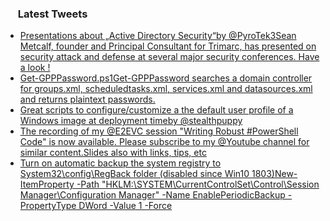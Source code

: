 <h3><a href="https://twitter.com/endi24"><img height=16 src="https://upload.wikimedia.org/wikipedia/sco/9/9f/Twitter_bird_logo_2012.svg"></a> Latest Tweets</h3>

<!-- BLOG-POST-LIST:START -->
- [Presentations about „Active Directory Security“⁦by @PyroTek3⁩Sean Metcalf, founder and Principal Consultant for Trimarc, has presented on security attack and defense at several major security conferences. Have a look !](https://rss.app/articles/cb4e791f6f6d729c074351566bd3a7c508111d6e1a31b6e890b6c809918773d2f150f40f6adadd6efbaa697bda13079a67dc60e5c2)
- [Get-GPPPassword.ps1Get-GPPPassword searches a domain controller for groups.xml, scheduledtasks.xml, services.xml and datasources.xml and returns plaintext passwords.](https://rss.app/articles/cb4e791f6f6d729c074351566bd3a7c508111d6e1a31b6e890b6c809918773d2f150f40f6adadd6df0ab6f7cda17069065d46de4c1)
- [Great scripts to configure/customize a the default user profile of a Windows image at deployment timeby ⁦@stealthpuppy⁩](https://rss.app/articles/cb4e791f6f6d729c074351566bd3a7c508111d6e1a31b6e890b6c809918773d2f150f40f6adadd68fba26979d8120e9160d66fe0c0)
- [The recording of my @E2EVC session "Writing Robust #PowerShell Code" is now available. Please subscribe to my @Youtube channel for similar content.Slides also with links, tips, etc](https://rss.app/articles/cb4e791f6f6d729c074351566bd3a7c508111d6e182aabf3cee782198dc974d3e30bb04f76d9dd6bf1a06f74db1c0f9666d76fe7cb1b7815)
- [Turn on automatic backup the system registry to System32\config\RegBack folder (disabled since Win10 1803)New-ItemProperty -Path "HKLM:\SYSTEM\CurrentControlSet\Control\Session Manager\Configuration Manager" -Name EnablePeriodicBackup -PropertyType DWord -Value 1 -Force](https://rss.app/articles/cb4e791f6f6d729c074351566bd3a7c508111d6e1a31b6e890b6c809918773d2f150f40f6adade61f0a16875df120d9563d368e2c1)
<!-- BLOG-POST-LIST:END -->
